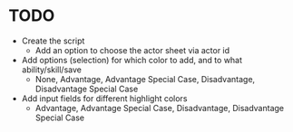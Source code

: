 # TODO
- Create the script
  - Add an option to choose the actor sheet via actor id
- Add options (selection) for which color to add, and to what ability/skill/save
  - None, Advantage, Advantage Special Case, Disadvantage, Disadvantage Special Case
- Add input fields for different highlight colors
  - Advantage, Advantage Special Case, Disadvantage, Disadvantage Special Case